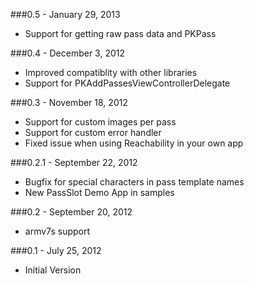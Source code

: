 ###0.5 - January 29, 2013
* Support for getting raw pass data and PKPass

###0.4 - December 3, 2012
* Improved compatiblity with other libraries
* Support for PKAddPassesViewControllerDelegate

###0.3 - November 18, 2012
* Support for custom images per pass
* Support for custom error handler
* Fixed issue when using Reachability in your own app 


###0.2.1 - September 22, 2012

* Bugfix for special characters in pass template names
* New PassSlot Demo App in samples
 
###0.2 - September 20, 2012

* armv7s support

###0.1 - July 25, 2012

* Initial Version
